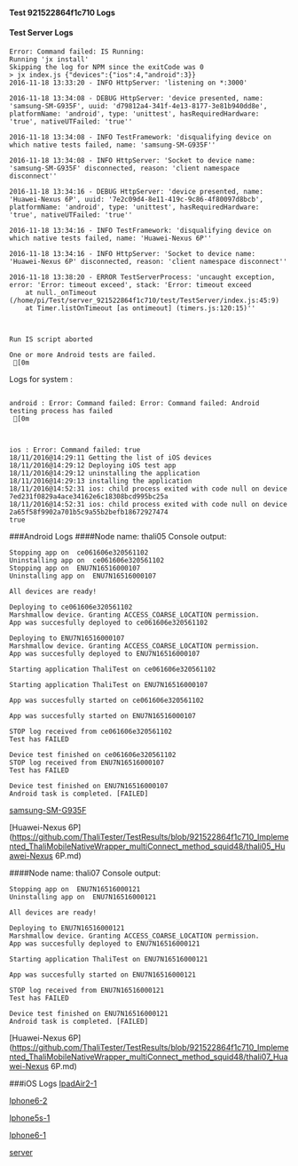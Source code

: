 #### Test 921522864f1c710 Logs

#### Test Server Logs
```
Error: Command failed: IS Running:
Running 'jx install'
Skipping the log for NPM since the exitCode was 0
> jx index.js {"devices":{"ios":4,"android":3}}
2016-11-18 13:33:20 - INFO HttpServer: 'listening on *:3000'

2016-11-18 13:34:08 - DEBUG HttpServer: 'device presented, name: 'samsung-SM-G935F', uuid: 'd79812a4-341f-4e13-8177-3e81b940dd8e', platformName: 'android', type: 'unittest', hasRequiredHardware: 'true', nativeUTFailed: 'true''

2016-11-18 13:34:08 - INFO TestFramework: 'disqualifying device on which native tests failed, name: 'samsung-SM-G935F''

2016-11-18 13:34:08 - INFO HttpServer: 'Socket to device name: 'samsung-SM-G935F' disconnected, reason: 'client namespace disconnect''

2016-11-18 13:34:16 - DEBUG HttpServer: 'device presented, name: 'Huawei-Nexus 6P', uuid: '7e2c09d4-8e11-419c-9c86-4f80097d8bcb', platformName: 'android', type: 'unittest', hasRequiredHardware: 'true', nativeUTFailed: 'true''

2016-11-18 13:34:16 - INFO TestFramework: 'disqualifying device on which native tests failed, name: 'Huawei-Nexus 6P''

2016-11-18 13:34:16 - INFO HttpServer: 'Socket to device name: 'Huawei-Nexus 6P' disconnected, reason: 'client namespace disconnect''

2016-11-18 13:38:20 - ERROR TestServerProcess: 'uncaught exception, error: 'Error: timeout exceed', stack: 'Error: timeout exceed
    at null._onTimeout (/home/pi/Test/server_921522864f1c710/test/TestServer/index.js:45:9)
    at Timer.listOnTimeout [as ontimeout] (timers.js:120:15)''


 
Run IS script aborted
 
One or more Android tests are failed.
 [0m

```


Logs for system : 
```

android : Error: Command failed: Error: Command failed: Android testing process has failed
 [0m



ios : Error: Command failed: true
18/11/2016@14:29:11 Getting the list of iOS devices 
18/11/2016@14:29:12 Deploying iOS test app 
18/11/2016@14:29:12 uninstalling the application 
18/11/2016@14:29:13 installing the application 
18/11/2016@14:52:31 ios: child process exited with code null on device 7ed231f0829a4ace34162e6c18308bcd995bc25a 
18/11/2016@14:52:31 ios: child process exited with code null on device 2a65f58f9902a701b5c9a55b2befb18672927474 
true

```
###Android Logs
####Node name: thali05
Console output:
```
Stopping app on  ce061606e320561102
Uninstalling app on  ce061606e320561102
Stopping app on  ENU7N16516000107
Uninstalling app on  ENU7N16516000107

All devices are ready!

Deploying to ce061606e320561102
Marshmallow device. Granting ACCESS_COARSE_LOCATION permission.
App was succesfully deployed to ce061606e320561102

Deploying to ENU7N16516000107
Marshmallow device. Granting ACCESS_COARSE_LOCATION permission.
App was succesfully deployed to ENU7N16516000107

Starting application ThaliTest on ce061606e320561102

Starting application ThaliTest on ENU7N16516000107

App was succesfully started on ce061606e320561102

App was succesfully started on ENU7N16516000107

STOP log received from ce061606e320561102
Test has FAILED

Device test finished on ce061606e320561102 
STOP log received from ENU7N16516000107
Test has FAILED

Device test finished on ENU7N16516000107 
Android task is completed. [FAILED]
```
[samsung-SM-G935F](https://github.com/ThaliTester/TestResults/blob/921522864f1c710_Implemented_ThaliMobileNativeWrapper_multiConnect_method_squid48/thali05_samsung-SM-G935F.md)

[Huawei-Nexus 6P](https://github.com/ThaliTester/TestResults/blob/921522864f1c710_Implemented_ThaliMobileNativeWrapper_multiConnect_method_squid48/thali05_Huawei-Nexus 6P.md)

####Node name: thali07
Console output:
```
Stopping app on  ENU7N16516000121
Uninstalling app on  ENU7N16516000121

All devices are ready!

Deploying to ENU7N16516000121
Marshmallow device. Granting ACCESS_COARSE_LOCATION permission.
App was succesfully deployed to ENU7N16516000121

Starting application ThaliTest on ENU7N16516000121

App was succesfully started on ENU7N16516000121

STOP log received from ENU7N16516000121
Test has FAILED

Device test finished on ENU7N16516000121 
Android task is completed. [FAILED]
```
[Huawei-Nexus 6P](https://github.com/ThaliTester/TestResults/blob/921522864f1c710_Implemented_ThaliMobileNativeWrapper_multiConnect_method_squid48/thali07_Huawei-Nexus 6P.md)


###iOS Logs
[IpadAir2-1](https://github.com/ThaliTester/TestResults/blob/921522864f1c710_Implemented_ThaliMobileNativeWrapper_multiConnect_method_squid48/iOS_IpadAir2-1.md)

[Iphone6-2](https://github.com/ThaliTester/TestResults/blob/921522864f1c710_Implemented_ThaliMobileNativeWrapper_multiConnect_method_squid48/iOS_Iphone6-2.md)

[Iphone5s-1](https://github.com/ThaliTester/TestResults/blob/921522864f1c710_Implemented_ThaliMobileNativeWrapper_multiConnect_method_squid48/iOS_Iphone5s-1.md)

[Iphone6-1](https://github.com/ThaliTester/TestResults/blob/921522864f1c710_Implemented_ThaliMobileNativeWrapper_multiConnect_method_squid48/iOS_Iphone6-1.md)

[server](https://github.com/ThaliTester/TestResults/blob/921522864f1c710_Implemented_ThaliMobileNativeWrapper_multiConnect_method_squid48/iOS_server.md)




